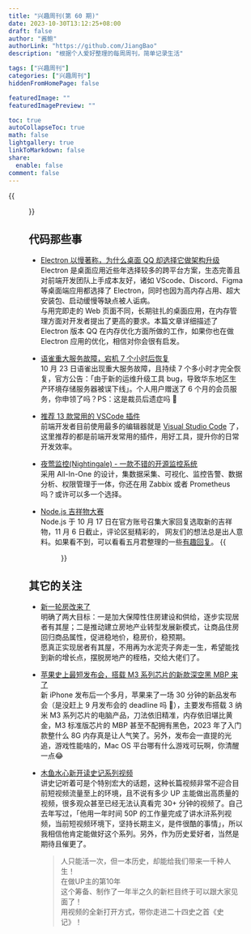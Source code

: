 ```yaml
---
title: "兴趣周刊(第 60 期)"
date: 2023-10-30T13:12:25+08:00
draft: false
author: "酱鲍"
authorLink: "https://github.com/JiangBao"
description: "根据个人爱好整理的每周周刊，简单记录生活"

tags: ["兴趣周刊"]
categories: ["兴趣周刊"]
hiddenFromHomePage: false

featuredImage: ""
featuredImagePreview: ""

toc: true
autoCollapseToc: true
math: false
lightgallery: true
linkToMarkdown: false
share:
  enable: false
comment: false
---
```


<!--more-->
{{<figure src="https://jiangbao-1258001083.cos.ap-shanghai.myqcloud.com/xiyang231102.jpg" title="夕阳无限好">}}

## 代码那些事
* [Electron 以慢著称，为什么桌面 QQ 却选择它做架构升级](https://mp.weixin.qq.com/s/OQA7sUqqC_2yYRPhmxnotA)  
Electron 是桌面应用近些年选择较多的跨平台方案，生态完善且对前端开发团队上手成本友好，诸如 VScode、Discord、Figma 等桌面端应用都选择了 Electron，同时也因为高内存占用、超大安装包、启动缓慢等缺点被人诟病。  
与用完即走的 Web 页面不同，长期驻扎的桌面应用，在内存管理方面对开发者提出了更高的要求。本篇文章详细描述了 Electron 版本 QQ 在内存优化方面所做的工作，如果你也在做 Electron 应用的优化，相信对你会很有启发。

* [语雀重大服务故障，宕机 7 个小时后恢复](https://mp.weixin.qq.com/s/WFLLU8R4bmiqv6OGa-QMcw)  
10 月 23 日语雀出现重大服务故障，且持续 7 个多小时才完全恢复，官方公告：「由于新的运维升级工具 bug，导致华东地区生产环境存储服务器被误下线」。个人用户赠送了 6 个月的会员服务，你申领了吗？PS：这是裁员后遗症吗 🤔

* [推荐 13 款常用的 VSCode 插件](https://mp.weixin.qq.com/s/xXGguMBZIppQjXnSQLxdDw)  
前端开发者目前使用最多的编辑器就是 [Visual Studio Code](https://code.visualstudio.com/) 了，这里推荐的都是前端开发常用的插件，用好工具，提升你的日常开发效率。

* [夜莺监控(Nightingale) - 一款不错的开源监控系统](https://github.com/ccfos/nightingale)  
采用 All-In-One 的设计，集数据采集、可视化、监控告警、数据分析、权限管理于一体，你还在用 Zabbix 或者 Prometheus 吗？或许可以多一个选择。

* [Node.js 吉祥物大赛](https://twitter.com/nodejs/status/1713984983566610540)  
Node.js 于 10 月 17 日在官方账号召集大家回复选取新的吉祥物，11 月 6 日截止，评论区挺精彩的， 网友们的想法总是出人意料。如果看不到，可以看看五月君整理的一些[有趣回复](https://mp.weixin.qq.com/s/P1-_3tOslX938qnqmKOgFg)。
{{<figure src="https://jiangbao-1258001083.cos.ap-shanghai.myqcloud.com/nodejs-mascot.png" width="500">}}

## 其它的关注
* [新一轮房改来了](https://www.eeo.com.cn/2023/1026/610867.shtml)  
明确了两大目标：一是加大保障性住房建设和供给，逐步实现居者有其屋；二是推动建立房地产业转型发展新模式，让商品住房回归商品属性，促进稳地价，稳房价，稳预期。  
愿真正实现居者有其屋，不用再为水泥壳子奔走一生，希望能找到新的增长点，摆脱房地产的桎梏，交给大佬们了。

* [苹果史上最短发布会，搭载 M3 系列芯片的新款深空黑 MBP 来了](https://www.36kr.com/p/2497711633225857)  
新 iPhone 发布后一个多月，苹果来了一场 30 分钟的新品发布会（是没赶上 9 月发布会的 deadline 吗 🐶），主要发布搭载 3 纳米 M3 系列芯片的电脑产品，刀法依旧精准，内存依旧堪比黄金，M3 标准版芯片的 MBP 甚至不配拥有黑色，2023 年了入门款整什么 8G 内存真是让人气笑了。另外，发布会一直提的光追，游戏性能啥的，Mac OS 平台哪有什么游戏可玩啊，你清醒一点😂

* [木鱼水心新开读史记系列视频](https://space.bilibili.com/927587/channel/collectiondetail?sid=1827307)  
讲史记听着可是个特别宏大的话题，这种长篇视频非常不迎合目前短视频流量至上的环境，且不说有多少 UP 主能做出高质量的视频，很多观众甚至已经无法认真看完 30+ 分钟的视频了。自己去年写过，「他用一年时间 50P 的工作量完成了讲水浒系列视频，当前短视频环境下，坚持长期主义，是件很酷的事情」，所以我相信他肯定能做好这个系列。另外，作为历史爱好者，当然是期待且催更了。
  > 人只能活一次，但一本历史，却能给我们带来一千种人生！  
  > 在做UP主的第10年  
  > 这个筹备、制作了一年半之久的新栏目终于可以跟大家见面了！  
  > 用视频的全新打开方式，带你走进二十四史之首《史记》！  